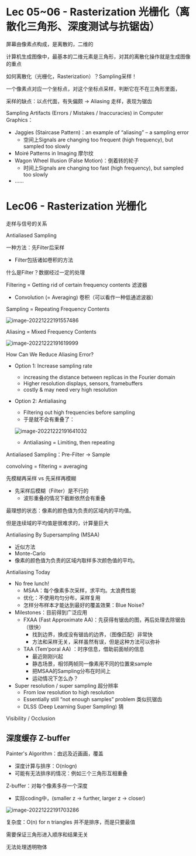# Lec 05~06 - Rasterization 光栅化（离散化三角形、深度测试与抗锯齿）

屏幕由像素点构成，是离散的，二维的

计算机生成图像中，最基本的二维元素是三角形，对其的离散化操作就是生成图像的重点

如何离散化（光栅化，Rasterization）？Sampling采样！

一个像素点对应一个坐标点，对这个坐标点采样，判断它在不在三角形里面，

采样的缺点：以点代面，有失偏颇 → Aliasing 走样，表现为锯齿

Sampling Artifacts (Errors / Mistakes / Inaccuracies) in Computer Graphics：

- Jaggies (Staircase Pattern)：an example of “aliasing” – a sampling error
  - 空间上Signals are changing too frequent (high frequency), but sampled too slowly
- Moiré Patterns in Imaging 摩尔纹
- Wagon Wheel Illusion (False Motion)：倒着转的轮子
  - 时间上Signals are changing too fast (high frequency), but sampled too slowly
- ……

# Lec06 - Rasterization 光栅化

走样与信号的关系

Antialiased Sampling

一种方法：先Filter后采样

- Filter包括诸如卷积的方法

什么是Filter？数据经过一定的处理

Filtering = Getting rid of certain frequency contents 滤波器

- Convolution (= Averaging) 卷积（可以看作一种低通滤波器）

Sampling = Repeating Frequency Contents

![image-20221222191557486](https://hanbabang-1311741789.cos.ap-chengdu.myqcloud.com/Pics/image-20221222191557486.png)

Aliasing = Mixed Frequency Contents

![image-20221222191619999](https://hanbabang-1311741789.cos.ap-chengdu.myqcloud.com/Pics/image-20221222191619999.png)

How Can We Reduce Aliasing Error?

- Option 1: Increase sampling rate

  - increasing the distance between replicas in the Fourier domain
  - Higher resolution displays, sensors, framebuffers
  - costly & may need very high resolution

- Option 2: Antialiasing

  - Filtering out high frequencies before sampling
  - 于是就不会有重叠了：

  ![image-20221222191641032](https://hanbabang-1311741789.cos.ap-chengdu.myqcloud.com/Pics/image-20221222191641032.png)

  - Antialiasing = Limiting, then repeating

Antialiased Sampling：Pre-Filter → Sample

convolving = filtering = averaging

先模糊再采样 vs 先采样再模糊

- 先采样后模糊（Filter）是不行的
  - 波形重叠的情况下截断依然会有重叠

最理想的状态：像素的颜色值为负责的区域内的平均值。

但是连续域的平均值是很难求的，计算量巨大

Antialiasing By Supersampling (MSAA)

- 近似方法
- Monte-Carlo
- 像素的颜色值为负责的区域内取样多次颜色值的平均。

Antialiasing Today

- No free lunch!
  - MSAA：每个像素多次采样，求平均。太浪费性能
  - 优化：不使用均匀分布，采样复用
  - 怎样分布样本才能达到最好的覆盖效果：Blue Noise?
- Milestones：目前得到广泛应用
  - FXAA (Fast Approximate AA)：先获得有锯齿的图，再后处理去除锯齿（很快）
    - 找到边界，换成没有锯齿的边界，（图像匹配）非常快
    - 方法和采样无关，采样虽然有误，但是这种方法可以弥补
  - TAA (Tem‘poral AA) ：时序信息，借助前面帧的信息
    - 最近刚刚兴起
    - 静态场景，相邻两帧同一像素用不同的位置来sample
    - 把MSAA的Sampling分布在时间上
    - 运动情况下怎么办？
- Super resolution / super sampling 超分辨率
  - From low resolution to high resolution
  - Essentially still “not enough samples” problem 类似抗锯齿
  - DLSS (Deep Learning Super Sampling) 猜

Visibility / Occlusion

## 深度缓存 Z-buffer

Painter's Algorithm：由远及近画画，覆盖

- 深度计算与排序：O(nlogn)
- 可能有无法排序的情况：例如三个三角形互相重叠

Z-buffer：对每个像素多存一个深度

- 实际coding中，(smaller z -> further, larger z -> closer)

![image-20221222191703286](https://hanbabang-1311741789.cos.ap-chengdu.myqcloud.com/Pics/image-20221222191703286.png)

复杂度：O(n) for n triangles 并不是排序，而是只要最值

需要保证三角形进入顺序和结果无关

无法处理透明物体